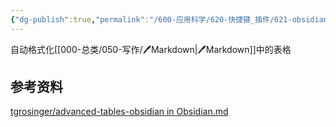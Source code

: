 ```yaml
---
{"dg-publish":true,"permalink":"/600-应用科学/620-快捷键_插件/621-obsidian/🔌AdvancedTables/","tags":["Plugin/Obsidian"],"noteIcon":""}
---
```


自动格式化[[000-总类/050-写作/🖊️Markdown\|🖊️Markdown]]中的表格


## 参考资料
[tgrosinger/advanced-tables-obsidian in Obsidian.md](https://github.com/tgrosinger/advanced-tables-obsidian)